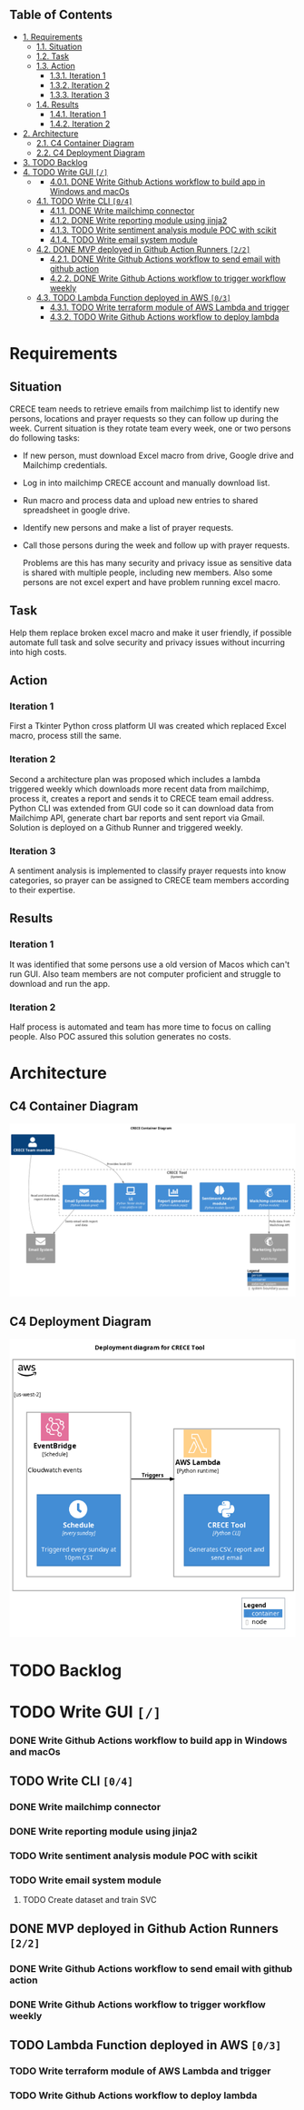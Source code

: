 <div id="table-of-contents">
<h2>Table of Contents</h2>
<div id="text-table-of-contents">
<ul>
<li><a href="#orgheadline10">1. Requirements</a>
<ul>
<li><a href="#orgheadline1">1.1. Situation</a></li>
<li><a href="#orgheadline2">1.2. Task</a></li>
<li><a href="#orgheadline6">1.3. Action</a>
<ul>
<li><a href="#orgheadline3">1.3.1. Iteration 1</a></li>
<li><a href="#orgheadline4">1.3.2. Iteration 2</a></li>
<li><a href="#orgheadline5">1.3.3. Iteration 3</a></li>
</ul>
</li>
<li><a href="#orgheadline9">1.4. Results</a>
<ul>
<li><a href="#orgheadline7">1.4.1. Iteration 1</a></li>
<li><a href="#orgheadline8">1.4.2. Iteration 2</a></li>
</ul>
</li>
</ul>
</li>
<li><a href="#orgheadline13">2. Architecture</a>
<ul>
<li><a href="#orgheadline11">2.1. C4 Container Diagram</a></li>
<li><a href="#orgheadline12">2.2. C4 Deployment Diagram</a></li>
</ul>
</li>
<li><a href="#orgheadline14">3. <span class="todo TODO">TODO</span> Backlog</a></li>
<li><a href="#orgheadline28">4. <span class="todo TODO">TODO</span> Write GUI <code>[/]</code></a>
<ul>
<li>
<ul>
<li><a href="#orgheadline15">4.0.1. <span class="done DONE">DONE</span> Write Github Actions workflow to build app in Windows and macOs</a></li>
</ul>
</li>
<li><a href="#orgheadline21">4.1. <span class="todo TODO">TODO</span> Write CLI <code>[0/4]</code></a>
<ul>
<li><a href="#orgheadline16">4.1.1. <span class="done DONE">DONE</span> Write mailchimp connector</a></li>
<li><a href="#orgheadline17">4.1.2. <span class="done DONE">DONE</span> Write reporting module using jinja2</a></li>
<li><a href="#orgheadline18">4.1.3. <span class="todo TODO">TODO</span> Write sentiment analysis module POC with scikit</a></li>
<li><a href="#orgheadline20">4.1.4. <span class="todo TODO">TODO</span> Write email system module</a></li>
</ul>
</li>
<li><a href="#orgheadline24">4.2. <span class="done DONE">DONE</span> MVP deployed in Github Action Runners <code>[2/2]</code></a>
<ul>
<li><a href="#orgheadline22">4.2.1. <span class="done DONE">DONE</span> Write Github Actions workflow to send email with github action</a></li>
<li><a href="#orgheadline23">4.2.2. <span class="done DONE">DONE</span> Write Github Actions workflow to trigger workflow weekly</a></li>
</ul>
</li>
<li><a href="#orgheadline27">4.3. <span class="todo TODO">TODO</span> Lambda Function deployed in AWS <code>[0/3]</code></a>
<ul>
<li><a href="#orgheadline25">4.3.1. <span class="todo TODO">TODO</span> Write terraform module of AWS Lambda and trigger</a></li>
<li><a href="#orgheadline26">4.3.2. <span class="todo TODO">TODO</span> Write Github Actions workflow to deploy lambda</a></li>
</ul>
</li>
</ul>
</li>
</ul>
</div>
</div>


# Requirements<a id="orgheadline10"></a>

## Situation<a id="orgheadline1"></a>

CRECE team needs to retrieve emails from mailchimp list to identify new persons, locations and prayer requests so they can follow up during the week.
Current situation is they rotate team every week, one or two persons do following tasks:

-   If new person, must download Excel macro from drive, Google drive and Mailchimp credentials.
-   Log in into mailchimp CRECE account and manually download list.
-   Run macro and process data and upload new entries to shared spreadsheet in google drive.
-   Identify new persons and make a list of prayer requests.
-   Call those persons during the week and follow up with prayer requests.
    
    Problems are this has many security and privacy issue as sensitive data is shared with multiple people, including new members.
    Also some persons are not excel expert and have problem running excel macro.

## Task<a id="orgheadline2"></a>

Help them replace broken excel macro and make it user friendly, if possible automate full task and solve security and privacy issues without incurring into high costs.

## Action<a id="orgheadline6"></a>

### Iteration 1<a id="orgheadline3"></a>

First a Tkinter Python cross platform UI was created which replaced Excel macro, process still the same.

### Iteration 2<a id="orgheadline4"></a>

Second a architecture plan was proposed which includes a lambda triggered weekly which downloads more recent data from mailchimp, process it, creates a report and sends it to CRECE team email address.
Python CLI was extended from GUI code so it can download data from Mailchimp API, generate chart bar reports and sent report via Gmail. Solution is deployed on a Github Runner and triggered weekly.

### Iteration 3<a id="orgheadline5"></a>

A sentiment analysis is implemented to classify prayer requests into know categories, so prayer can be assigned to CRECE team members according to their expertise.

## Results<a id="orgheadline9"></a>

### Iteration 1<a id="orgheadline7"></a>

It was identified that some persons use a old version of Macos which can't run GUI. Also team members are not computer proficient and struggle to download and run the app.

### Iteration 2<a id="orgheadline8"></a>

Half process is automated and team has more time to focus on calling people. Also POC assured this solution generates no costs.

# Architecture<a id="orgheadline13"></a>

## C4 Container Diagram<a id="orgheadline11"></a>

![img](architecture.png)

## C4 Deployment Diagram<a id="orgheadline12"></a>

![img](deployment.png)

# TODO Backlog<a id="orgheadline14"></a>

# TODO Write GUI <code>[/]</code><a id="orgheadline28"></a>

### DONE Write Github Actions workflow to build app in Windows and macOs<a id="orgheadline15"></a>

## TODO Write CLI <code>[0/4]</code><a id="orgheadline21"></a>

### DONE Write mailchimp connector<a id="orgheadline16"></a>

### DONE Write reporting module using jinja2<a id="orgheadline17"></a>

### TODO Write sentiment analysis module POC with scikit<a id="orgheadline18"></a>

### TODO Write email system module<a id="orgheadline20"></a>

1.  TODO Create dataset and train SVC

## DONE MVP deployed in Github Action Runners <code>[2/2]</code><a id="orgheadline24"></a>

### DONE Write Github Actions workflow to send email with github action<a id="orgheadline22"></a>

### DONE Write Github Actions workflow to trigger workflow weekly<a id="orgheadline23"></a>

## TODO Lambda Function deployed in AWS <code>[0/3]</code><a id="orgheadline27"></a>

### TODO Write terraform module of AWS Lambda and trigger<a id="orgheadline25"></a>

### TODO Write Github Actions workflow to deploy lambda<a id="orgheadline26"></a>